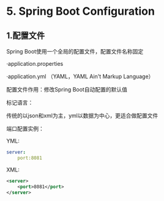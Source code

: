# 5. Spring Boot Configuration

## 1.配置文件

Spring Boot使用一个全局的配置文件，配置文件名称固定

·application.properties

·application.yml  （YAML，YAML Ain't Markup Language）

配置文件作用：修改Spring Boot自动配置的默认值



标记语言：

传统的以json和xml为主，yml以数据为中心，更适合做配置文件

端口配置实例：

YML:

~~~yaml
server:
	port:8081
~~~

XML:

~~~xml
<server>
    <port>8081</port>
</server>
~~~


